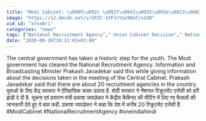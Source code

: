 ```yaml
---
title: "Modi Cabinet: \u0905\u092c \u092f\u0941\u0935\u093e\u0913\u0902 \u0915\u094b \u0926\u0947\u0928\u0940 \u0939\u094b\u0917\u0940 \u0915\u0947\u0935\u0932 \u090f\u0915 \u092a\u0930\u0940\u0915\u094d\u0937\u093e National Recruitment Agency \u0935\u0928\u0907\u0902\u0921\u093f\u092f\u093e \u0939\u093f\u0902\u0926\u0940"
image: "https://s2.dmcdn.net/v/SPZC-1VFJrtGx90aT/x240"
vid_id: "x7vo6ri"
categories: "news"
tags: ["National Recruitment Agency"," Union Cabinet Decision"," National Recruitment Agency"]
date: "2020-08-26T19:12:03+03:00"
---
```

The central government has taken a historic step for the youth. The Modi government has cleared the National Recruitment Agency. Information and Broadcasting Minister Prakash Javadekar said this while giving information about the decisions taken in the meeting of the Central Cabinet. Prakash Javadekar said that there are about 20 recruitment agencies in the country.    <br>युवाओं के लिए केंद्र सरकार ने ऐतिहासिक कदम उठाया है. मोदी सरकार ने नैशनल रिक्रूटमेंट एजेंसी को हरी झंडी दे दी है. सूचना एवं प्रसारण मंत्री प्रकाश जावड़ेकर ने केंद्रीय कैबिनट की मीटिंग में लिए गए फैसलों की जानकारी देते हुए ये बात कही.  प्रकाश जावड़ेकर ने कहा कि देश में करीब 20 रिक्रूटमेंट एजेंसी हैं.    <br>#ModiCabinet #NationalRecruitmentAgency #oneindiahindi
